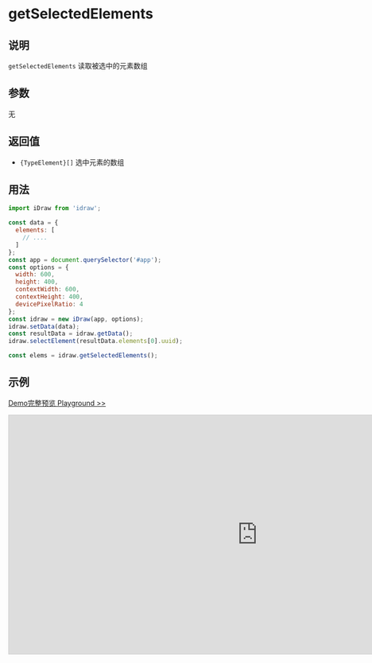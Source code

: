 # getSelectedElements

## 说明

`getSelectedElements` 读取被选中的元素数组

## 参数

无

## 返回值

- `{TypeElement}[]` 选中元素的数组

## 用法

```js
import iDraw from 'idraw';

const data = {
  elements: [
    // ....
  ]
};
const app = document.querySelector('#app');
const options = {
  width: 600,
  height: 400,
  contextWidth: 600,
  contextHeight: 400,
  devicePixelRatio: 4
};
const idraw = new iDraw(app, options);
idraw.setData(data);
const resultData = idraw.getData();
idraw.selectElement(resultData.elements[0].uuid);

const elems = idraw.getSelectedElements();
```

## 示例

[Demo完整预览 Playground >>](https://idraw.js.org/playground/?demo=api-getSelectedElements)

<iframe class="idraw-playground-preview" 
  src="https://idraw.js.org/playground/?demo=api-getSelectedElements&header=false&sider=false&default-editor-split=50" 
  width="1000" height="480" frameborder="no" border="0"
  style="border: 1px solid #cecece; margin: 0px auto;"
></iframe>
